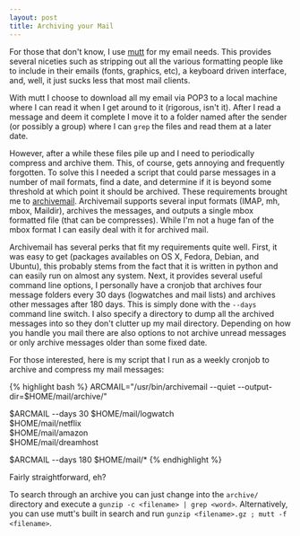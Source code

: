```yaml
--- 
layout: post
title: Archiving your Mail
---
```

For those that don't know, I use [mutt](http://www.mutt.org/) for my email
needs.  This provides several niceties such as stripping out all the
various formatting people like to include in their emails (fonts, graphics,
etc), a keyboard driven interface, and, well, it just sucks less that most
mail clients.

With mutt I choose to download all my email via POP3 to a local machine
where I can read it when I get around to it (rigorous, isn't it).  After I
read a message and deem it complete I move it to a folder named after the
sender (or possibly a group) where I can `grep` the files and read them at
a later date.

However, after a while these files pile up and I need to periodically
compress and archive them.  This, of course, gets annoying and frequently
forgotten.  To solve this I needed a script that could parse messages in a
number of mail formats, find a date, and determine if it is beyond some
threshold at which point it should be archived.  These requirements brought
me to [archivemail](http://archivemail.sourceforge.net/).
Archivemail supports several input formats (IMAP, mh, mbox, Maildir),
archives the messages, and outputs a single mbox formatted file (that can
be compresses).  While I'm not a huge fan of the mbox format I can easily
deal with it for archived mail.

Archivemail has several perks that fit my requirements quite well.  First,
it was easy to get (packages availables on OS X, Fedora, Debian, and
Ubuntu), this probably stems from the fact that it is written in python and
can easily run on almost any system.  Next, it provides several useful
command line options, I personally have a cronjob that archives four
message folders every 30 days (logwatches and mail lists) and archives
other messages after 180 days.  This is simply done with the `--days`
command line switch.  I also specify a directory to dump all the archived
messages into so they don't clutter up my mail directory.  Depending on how
you handle you mail there are also options to not archive unread messages
or only archive messages older than some fixed date.

For those interested, here is my script that I run as a weekly cronjob to
archive and compress my mail messages:

{% highlight bash %}
ARCMAIL="/usr/bin/archivemail --quiet --output-dir=$HOME/mail/archive/"

$ARCMAIL --days  30 $HOME/mail/logwatch \
                    $HOME/mail/netflix  \
                    $HOME/mail/amazon   \
                    $HOME/mail/dreamhost

$ARCMAIL --days 180 $HOME/mail/*</pre>
{% endhighlight %}

Fairly straightforward, eh?

To search through an archive you can just change into the `archive/`
directory and execute a `gunzip -c <filename> | grep <word>`.
Alternatively, you can use mutt's built in search and run `gunzip
<filename>.gz ; mutt -f <filename>`.
